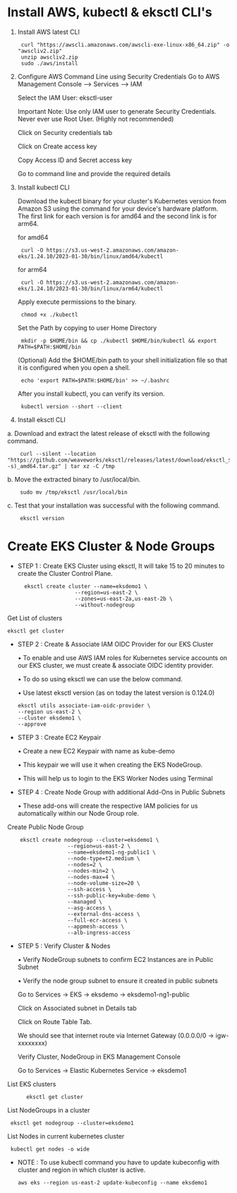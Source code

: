 # Install AWS, kubectl & eksctl CLI's


1. Install AWS latest CLI
  
        curl "https://awscli.amazonaws.com/awscli-exe-linux-x86_64.zip" -o "awscliv2.zip"
        unzip awscliv2.zip
        sudo ./aws/install

2. Configure AWS Command Line using Security Credentials
    Go to AWS Management Console --> Services --> IAM
    
    Select the IAM User: eksctl-user
    
    Important Note: Use only IAM user to generate Security Credentials. Never ever use Root User. (Highly not recommended)
    
    Click on Security credentials tab
    
    Click on Create access key
    
    Copy Access ID and Secret access key
    
    Go to command line and provide the required details

3. Install kubectl CLI

   Download the kubectl binary for your cluster's Kubernetes version from Amazon S3 using the command for your device's hardware platform. The first link for each        version is for amd64 and the second link is for arm64.
   
   for amd64
   
        curl -O https://s3.us-west-2.amazonaws.com/amazon-eks/1.24.10/2023-01-30/bin/linux/amd64/kubectl

    for arm64
    
        curl -O https://s3.us-west-2.amazonaws.com/amazon-eks/1.24.10/2023-01-30/bin/linux/arm64/kubectl
        
        
    Apply execute permissions to the binary.
    
        chmod +x ./kubectl

    Set the Path by copying to user Home Directory

        mkdir -p $HOME/bin && cp ./kubectl $HOME/bin/kubectl && export PATH=$PATH:$HOME/bin

    (Optional) Add the $HOME/bin path to your shell initialization file so that it is configured when you open a shell.
    
        echo 'export PATH=$PATH:$HOME/bin' >> ~/.bashrc
    
    After you install kubectl, you can verify its version.
    
        kubectl version --short --client

4. Install eksctl CLI

  a. Download and extract the latest release of eksctl with the following command.
      
        curl --silent --location "https://github.com/weaveworks/eksctl/releases/latest/download/eksctl_$(uname -s)_amd64.tar.gz" | tar xz -C /tmp

  b. Move the extracted binary to /usr/local/bin.
      
        sudo mv /tmp/eksctl /usr/local/bin
  
  c. Test that your installation was successful with the following command.
  
        eksctl version


# Create EKS Cluster & Node Groups

- STEP 1 : Create EKS Cluster using eksctl, It will take 15 to 20 minutes to create the Cluster Control Plane.

        eksctl create cluster --name=eksdemo1 \
                        --region=us-east-2 \
                        --zones=us-east-2a,us-east-2b \
                        --without-nodegroup

Get List of clusters
            
    eksctl get cluster

- STEP 2 : Create & Associate IAM OIDC Provider for our EKS Cluster

     •	To enable and use AWS IAM roles for Kubernetes service accounts on our EKS cluster, we must create & associate OIDC identity provider.

     •	To do so using eksctl we can use the below command.

     •	Use latest eksctl version (as on today the latest version is 0.124.0)


      eksctl utils associate-iam-oidc-provider \
      --region us-east-2 \
      --cluster eksdemo1 \
      --approve

- STEP 3 : Create EC2 Keypair 
     
     •	Create a new EC2 Keypair with name as kube-demo
     
     •	This keypair we will use it when creating the EKS NodeGroup.
     
     •	This will help us to login to the EKS Worker Nodes using Terminal

- STEP 4 : Create Node Group with additional Add-Ons in Public Subnets

     •	These add-ons will create the respective IAM policies for us automatically within our Node Group role.
     
     
 Create Public Node Group 
 
        eksctl create nodegroup --cluster=eksdemo1 \
                       --region=us-east-2 \
                       --name=eksdemo1-ng-public1 \
                       --node-type=t2.medium \
                       --nodes=2 \
                       --nodes-min=2 \
                       --nodes-max=4 \
                       --node-volume-size=20 \
                       --ssh-access \
                       --ssh-public-key=kube-demo \
                       --managed \
                       --asg-access \
                       --external-dns-access \
                       --full-ecr-access \
                       --appmesh-access \
                       --alb-ingress-access

- STEP 5 : Verify Cluster & Nodes

    •	Verify NodeGroup subnets to confirm EC2 Instances are in Public Subnet

    •	Verify the node group subnet to ensure it created in public subnets


    Go to Services -> EKS -> eksdemo -> eksdemo1-ng1-public

    Click on Associated subnet in Details tab

    Click on Route Table Tab.

    We should see that internet route via Internet Gateway (0.0.0.0/0 -> igw-xxxxxxxx)

    Verify Cluster, NodeGroup in EKS Management Console

    Go to Services -> Elastic Kubernetes Service -> eksdemo1


List EKS clusters
        
          eksctl get cluster

List NodeGroups in a cluster
     
     eksctl get nodegroup --cluster=eksdemo1

List Nodes in current kubernetes cluster

     kubectl get nodes -o wide
     
    
- NOTE : To use kubectl command you have to update kubeconfig with  cluster and region in which cluster is active.


      aws eks --region us-east-2 update-kubeconfig --name eksdemo1
